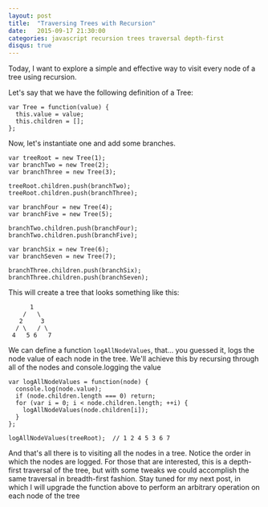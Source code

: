 ```yaml
---
layout: post
title:  "Traversing Trees with Recursion"
date:   2015-09-17 21:30:00
categories: javascript recursion trees traversal depth-first
disqus: true
---
```


Today, I want to explore a simple and effective way to visit every node of a tree using recursion.

Let's say that we have the following definition of a Tree:

    var Tree = function(value) {
      this.value = value;
      this.children = [];
    };

Now, let's instantiate one and add some branches.

    var treeRoot = new Tree(1);
    var branchTwo = new Tree(2);
    var branchThree = new Tree(3);

    treeRoot.children.push(branchTwo);
    treeRoot.children.push(branchThree);

    var branchFour = new Tree(4);
    var branchFive = new Tree(5);

    branchTwo.children.push(branchFour);
    branchTwo.children.push(branchFive);

    var branchSix = new Tree(6);
    var branchSeven = new Tree(7);
    
    branchThree.children.push(branchSix);
    branchThree.children.push(branchSeven);

This will create a tree that looks something like this:

          1
        /   \
       2     3
      / \   / \
     4   5 6   7



We can define a function `logAllNodeValues`, that... you guessed it, logs the node value of each node in the tree. We'll achieve this by recursing through all of the nodes and console.logging the value 

    var logAllNodeValues = function(node) {
      console.log(node.value);
      if (node.children.length === 0) return;
      for (var i = 0; i < node.children.length; ++i) {
        logAllNodeValues(node.children[i]);
      }
    };

    logAllNodeValues(treeRoot);  // 1 2 4 5 3 6 7
    

And that's all there is to visiting all the nodes in a tree. Notice the order in which the nodes are logged. For those that are interested, this is a depth-first traversal of the tree, but with some tweaks we could accomplish the same traversal in breadth-first fashion. Stay tuned for my next post, in which I will upgrade the function above to perform an arbitrary operation on each node of the tree